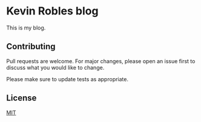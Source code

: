 # Kevin Robles blog

This is my blog.

## Contributing

Pull requests are welcome. For major changes, please open an issue first
to discuss what you would like to change.

Please make sure to update tests as appropriate.

## License

[MIT](/LICENSE/)
